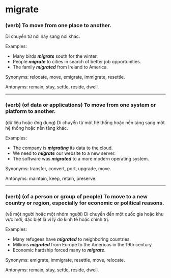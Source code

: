 # migrate

### (verb) To move from one place to another.

Di chuyển từ nơi này sang nơi khác.

Examples:
- Many birds ***migrate*** south for the winter.
- People ***migrate*** to cities in search of better job opportunities.
- The family ***migrated*** from Ireland to America.

Synonyms: relocate, move, emigrate, immigrate, resettle.

Antonyms: remain, stay, settle, reside, dwell.

---

### (verb) (of data or applications) To move from one system or platform to another.

(dữ liệu hoặc ứng dụng) Di chuyển từ một hệ thống hoặc nền tảng sang một hệ thống hoặc nền tảng khác.

Examples:
- The company is ***migrating*** its data to the cloud.
- We need to ***migrate*** our website to a new server.
- The software was ***migrated*** to a more modern operating system.

Synonyms: transfer, convert, port, upgrade, move.

Antonyms: maintain, keep, retain, preserve.

---

### (verb) (of a person or group of people) To move to a new country or region, especially for economic or political reasons.

(về một người hoặc một nhóm người) Di chuyển đến một quốc gia hoặc khu vực mới, đặc biệt là vì lý do kinh tế hoặc chính trị.

Examples:
- Many refugees have ***migrated*** to neighboring countries.
-  Millions ***migrated*** from Europe to the Americas in the 19th century.
-  Economic hardship forced many to ***migrate***.

Synonyms: emigrate, immigrate, resettle, move, relocate.

Antonyms: remain, stay, settle, reside, dwell.